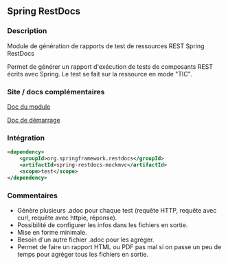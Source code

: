 ## Spring RestDocs

### Description

Module de génération de rapports de test de ressources REST Spring RestDocs

Permet de générer un rapport d'exécution de tests de composants REST écrits avec Spring. Le test se fait sur la ressource en mode "TIC".

### Site / docs complémentaires

[Doc du module](https://spring.io/projects/spring-restdocs)

[Doc de démarrage](https://www.baeldung.com/spring-rest-docs)

### Intégration

```xml
<dependency>
    <groupId>org.springframework.restdocs</groupId>
    <artifactId>spring-restdocs-mockmvc</artifactId>
    <scope>test</scope>
</dependency>
```

### Commentaires

- Génère plusieurs .adoc pour chaque test (requête HTTP, requête avec curl, requête avec httpie, réponse).
- Possibilité de configurer les infos dans les fichiers en sortie.
- Mise en forme minimale.
- Besoin d'un autre fichier .adoc pour les agréger.
- Permet de faire un rapport HTML ou PDF pas mal si on passe un peu de temps pour agréger tous les fichiers en sortie.


